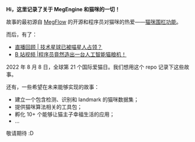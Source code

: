 **Hi，这里记录了关于 MegEngine 和猫咪的一切！**

故事的最初源自 [MegFlow](https://github.com/MegEngine/MegFlow) 的开源和程序员对猫咪的热爱——[猫咪围栏功能](https://github.com/MegEngine/MegFlow/tree/master/flow-python/examples/application/cat_finder)。

而后，有了：

+ [直播回顾 | 技术星球已被喵星人占领？](https://live.juejin.cn/4354/682897 )
+ [B 站视频 |程序员竟然造出一台人工智能猫粮机！](https://www.bilibili.com/video/BV1PT4y1m7Kk?vd_source=7bf60402180772b2217124f711769646)

2022 年 8 月 8 日，全球第 21 个国际爱猫日。我们想用这个 repo 记录下这些故事。

还有，一些希望在未来能够实现的故事：

+ 建立一个包含检测、识别和 landmark 的猫咪数据集；
+ 提供猫咪算法相关的工具包；
+ 孵化 10+ 个能够让猫主子幸福生活的应用；
+ ...

敬请期待 :D


